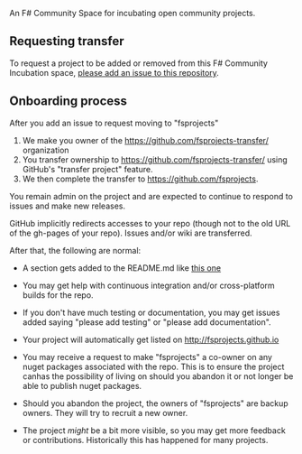 
An F# Community Space for incubating open community projects.

## Requesting transfer

To request a project to be added or removed from this F# Community Incubation space, [please add an issue to this repository](https://github.com/fsprojects/FsProjectsAdmin/issues/new).

## Onboarding process 

After you add an issue to request moving to "fsprojects"

1. We make you owner of the https://github.com/fsprojects-transfer/ organization
2. You  transfer ownership to https://github.com/fsprojects-transfer/ using GitHub's "transfer project" feature. 
3. We then complete the transfer to https://github.com/fsprojects.  

You remain admin on the project and are expected to continue to respond to issues and make new releases.  

GitHub implicitly redirects accesses to your repo (though not to the old URL of the gh-pages of your repo).  Issues and/or wiki are transferred.

After that, the following are normal:

* A section gets added to the README.md like [this one](https://github.com/fsprojects/FSharp.Compatibility#maintainers)

* You may get help with continuous integration and/or cross-platform builds for the repo.

* If you don't have much testing or documentation, you may get issues added saying "please add testing" or "please add documentation".  

* Your project will automatically get listed on http://fsprojects.github.io

* You may receive a request to make "fsprojects" a co-owner on any nuget packages associated with the repo.  This is to ensure the project canhas the possibility of living on should you abandon it or not longer be able to publish nuget packages.

* Should you abandon the project, the owners of "fsprojects" are backup owners. They will try to recruit a new owner.

* The project *might* be a bit more visible, so you may get more feedback or contributions. Historically this has happened for many projects. 



